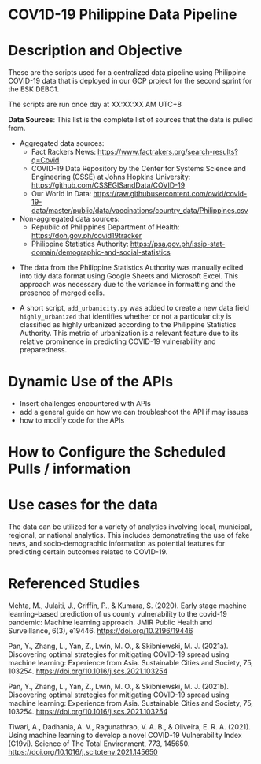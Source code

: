 # COV1D-19 Philippine Data Pipeline

# Description and Objective

These are the scripts used for a centralized data pipeline using Philippine COVID-19 data that is deployed in our GCP project for the second sprint for the ESK DEBC1. 

The scripts are run once day at XX:XX:XX AM UTC+8

**Data Sources**: This list is the complete list of sources that the data is pulled from.
- Aggregated data sources:
  - Fact Rackers News: https://www.factrakers.org/search-results?q=Covid
  - COVID-19 Data Repository by the Center for Systems Science and Engineering (CSSE) at Johns Hopkins University: https://github.com/CSSEGISandData/COVID-19
  - Our World In Data: https://raw.githubusercontent.com/owid/covid-19-data/master/public/data/vaccinations/country_data/Philippines.csv
- Non-aggregated data sources: 
  - Republic of Philippines Department of Health: https://doh.gov.ph/covid19tracker
  - Philippine Statistics Authority: https://psa.gov.ph/issip-stat-domain/demographic-and-social-statistics

* The data from the Philippine Statistics Authority was manually edited into tidy data format using Google Sheets and Microsoft Excel. This approach was necessary due to the variance in formatting and the presence of merged cells. 

* A short script, `add_urbanicity.py` was added to create a new data field `highly_urbanized` that identifies whether or not a particular city is classified as highly urbanized according to the Philippine Statistics Authority. This metric of urbanization is a relevant feature due to its relative prominence in predicting COVID-19 vulnerability and preparedness. 

# Dynamic Use of the APIs 
* Insert challenges encountered with APIs
* add a general guide on how we can troubleshoot the API if may issues
* how to modify code for the APIs

# How to Configure the Scheduled Pulls / information  

# Use cases for the data 
The data can be utilized for a variety of analytics involving local, municipal, regional, or national analytics. This includes demonstrating the use of fake news, and socio-demographic information as potential features for predicting certain outcomes related to COVID-19.


# Referenced Studies 
Mehta, M., Julaiti, J., Griffin, P., & Kumara, S. (2020). Early stage machine learning–based prediction of us county vulnerability to the covid-19 pandemic: Machine learning approach. JMIR Public Health and Surveillance, 6(3), e19446. https://doi.org/10.2196/19446

Pan, Y., Zhang, L., Yan, Z., Lwin, M. O., & Skibniewski, M. J. (2021a). Discovering optimal strategies for mitigating COVID-19 spread using machine learning: Experience from Asia. Sustainable Cities and Society, 75, 103254. https://doi.org/10.1016/j.scs.2021.103254

Pan, Y., Zhang, L., Yan, Z., Lwin, M. O., & Skibniewski, M. J. (2021b). Discovering optimal strategies for mitigating COVID-19 spread using machine learning: Experience from Asia. Sustainable Cities and Society, 75, 103254. https://doi.org/10.1016/j.scs.2021.103254

Tiwari, A., Dadhania, A. V., Ragunathrao, V. A. B., & Oliveira, E. R. A. (2021). Using machine learning to develop a novel COVID-19 Vulnerability Index (C19vi). Science of The Total Environment, 773, 145650. https://doi.org/10.1016/j.scitotenv.2021.145650

